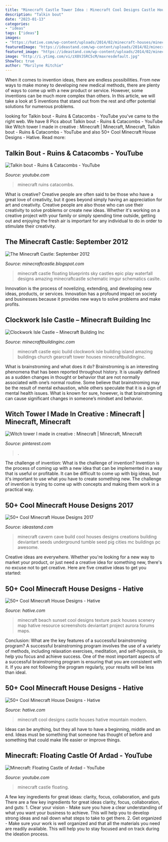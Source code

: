 ```yaml
---
title: "Minecraft Castle Tower Idea : Minecraft Cool Designs Castle Houses Hative Mountain Modern"
description: "Talkin bout"
date: "2023-01-13"
categories:
- "ideas"
tags: ["ideas"]
images:
- "https://hative.com/wp-content/uploads/2014/02/minecraft-houses/minecraft-beach-sunset-36.jpg"
featuredImage: "https://ideastand.com/wp-content/uploads/2014/02/minecraft-houses/minecraft-cavern-city-49.jpg"
featured_image: "https://ideastand.com/wp-content/uploads/2014/02/minecraft-houses/minecraft-cavern-city-49.jpg"
image: "http://i.ytimg.com/vi/zX8VJSRC5cM/maxresdefault.jpg"
ShowToc: true
author: "Marilyne Ritchie"
---
```



When it comes to invention ideas, there are endless possibilities. From new ways to make money to developing new medical methods, there are plenty of ways to come up with a new product or service. However, some inventions can be much more complex than others. In this article, we will take a look at 5 inventions that stand out from the rest and offer potential solutions for numerous problems.

	

		
looking for Talkin bout - Ruins &amp; Catacombs - YouTube you've came to the right web. We have 8 Pics about Talkin bout - Ruins &amp; Catacombs - YouTube like Witch tower I made in creative : Minecraft | Minecraft, Minecraft, Talkin bout - Ruins &amp; Catacombs - YouTube and also 50+ Cool Minecraft House Designs - Hative. Read more:
		
    
## Talkin Bout - Ruins &amp; Catacombs - YouTube

<img loading=lazy src="http://i.ytimg.com/vi/zX8VJSRC5cM/maxresdefault.jpg" onerror="this.onerror=null;this.src='https://tse4.mm.bing.net/th?id=OIP.cb-iZT4H9JpMmuEgKvaFSgHaEK&amp;pid=15.1';" alt="Talkin bout - Ruins &amp; Catacombs - YouTube">

_Source: youtube.com_

>minecraft ruins catacombs. 

	

What is creative?
Creative people are often said to be those who have a great love of creativity, but it goes beyond simply having an appreciation for art and creativity. Creative people are also those who can use their creativity to solve problems or create new ideas. Whether it's working on a creative project with your family or simply spending time outside, getting out and enjoying the fresh air is important for any individual to do in order to stimulate their creativity.

    
## The Minecraft Castle: September 2012

<img loading=lazy src="http://2.bp.blogspot.com/-J38O2g0DY04/UAqssLmwHgI/AAAAAAAAApg/2jbEipTUjQE/s1600/Floating+Castle.jpg" onerror="this.onerror=null;this.src='https://tse3.mm.bing.net/th?id=OIP.9lbl3h-FsYdE-ZnWu-PMXQHaEE&amp;pid=15.1';" alt="The Minecraft Castle: September 2012">

_Source: minecraftcastle.blogspot.com_

>minecraft castle floating blueprints sky castles epic play waterfall designs amazing minecraftcastle schematic imgur schematics caslte. 

	

Innovation is the process of novelizing, extending, and developing new ideas, products, or services. Innovation has a profound impact on society and businesses because it provides new ways to solve problems and make profits.

    
## Clockwork Isle Castle – Minecraft Building Inc

<img loading=lazy src="https://minecraftbuildinginc.com/wp-content/uploads/2015/01/Clockwork-Isle-Minecraft-castle-building-ideas-660x330.jpg" onerror="this.onerror=null;this.src='https://tse2.mm.bing.net/th?id=OIP.pkfceM7LxA2639pIiEfv6QHaDt&amp;pid=15.1';" alt="Clockwork Isle Castle – Minecraft Building Inc">

_Source: minecraftbuildinginc.com_

>minecraft castle epic build clockwork isle building island amazing buildings church gearcraft tower houses minecraftbuildinginc. 

	

What is brainstroming and what does it do?
Brainstroming is an interesting phenomena that has been reported throughout history. It is usually defined as a sudden changes in thought or behavior that are not normally associated with one’s normal routine. Some believe that brainstroming may be the result of mental exhaustion, while others speculate that it is a sign of mental health issues. What is known for sure, however, is that brainstroming can cause significant changes in someone’s mindset and behavior.

    
## Witch Tower I Made In Creative : Minecraft | Minecraft, Minecraft

<img loading=lazy src="https://i.pinimg.com/736x/5c/ee/15/5cee15601aec190d396215e0470b8161.jpg" onerror="this.onerror=null;this.src='https://tse4.mm.bing.net/th?id=OIP.WDsyd92xZQaLzliTUMviAQHaLk&amp;pid=15.1';" alt="Witch tower I made in creative : Minecraft | Minecraft, Minecraft">

_Source: pinterest.com_

>. 

	

The challenge of invention: What is the challenge of invention?
Invention is the process of coming up with a new idea that can be implemented in a way that is useful or profitable. It can be difficult to come up with big ideas, but it's important to use what you have to create something new. The challenge of invention is trying to come up with concepts and making them work in a practical way.

    
## 50+ Cool Minecraft House Designs 2017

<img loading=lazy src="https://ideastand.com/wp-content/uploads/2014/02/minecraft-houses/minecraft-cavern-city-49.jpg" onerror="this.onerror=null;this.src='https://tse3.mm.bing.net/th?id=OIP._Fw1OEMbmYyrqDrp1dI0mAHaEo&amp;pid=15.1';" alt="50+ Cool Minecraft House Designs 2017">

_Source: ideastand.com_

>minecraft cavern cave build cool houses designs creations building deviantart seeds underground tumble seed pig cities mc buildings pc awesome. 

	

Creative ideas are everywhere. Whether you're looking for a new way to market your product, or just need a creative idea for something new, there's no excuse not to get creative. Here are five creative ideas to get you started: 

    
## 50+ Cool Minecraft House Designs - Hative

<img loading=lazy src="https://hative.com/wp-content/uploads/2014/02/minecraft-houses/minecraft-beach-sunset-36.jpg" onerror="this.onerror=null;this.src='https://tse2.mm.bing.net/th?id=OIP.980uUvxUvjgFYrMcsDPMtwHaD8&amp;pid=15.1';" alt="50+ Cool Minecraft House Designs - Hative">

_Source: hative.com_

>minecraft beach sunset cool designs texture pack houses scenery map hative resource screenshots deviantart project aurora forums maps. 

	

Conclusion: What are the key features of a successful brainstroming program?
A successful brainstroming program involves the use of a variety of methods, including relaxation exercises, meditation, and self-hypnosis, to help you focus and achieve success. One of the most important aspects of a successful brainstroming program is ensuring that you are consistent with it. If you are not following the program regularly, your results will be less than ideal.

    
## 50+ Cool Minecraft House Designs - Hative

<img loading=lazy src="https://hative.com/wp-content/uploads/2014/02/minecraft-houses/castle-on-a-mountain-26.jpg" onerror="this.onerror=null;this.src='https://tse1.mm.bing.net/th?id=OIP.jOEcsY0aswwzB6xEm0ef0wHaEK&amp;pid=15.1';" alt="50+ Cool Minecraft House Designs - Hative">

_Source: hative.com_

>minecraft cool designs castle houses hative mountain modern. 

	

Ideas can be anything, but they all have to have a beginning, middle and an end. Ideas must be something that someone has thought of before and something that could make life easier or improve things.

    
## Minecraft: Floating Castle Of Ardad - YouTube

<img loading=lazy src="https://i.ytimg.com/vi/Cnbr2XPU20w/maxresdefault.jpg" onerror="this.onerror=null;this.src='https://tse4.mm.bing.net/th?id=OIP.9-gojTR8hFLMtiUe5pOY_AHaEK&amp;pid=15.1';" alt="Minecraft: Floating Castle of Ardad - YouTube">

_Source: youtube.com_

>minecraft castle floating. 

	

A few key ingredients for great ideas: clarity, focus, collaboration, and guts
There are a few key ingredients for great ideas clarity, focus, collaboration, and guts: 1. Clear your vision - Make sure you have a clear understanding of what you want your business to achieve. This will help you to develop strong ideas and nail down what steps to take to get there.
2. Get organized - Make sure your work is well organized and that all the materials you need are readily available. This will help you to stay focused and on track during the ideation process.

